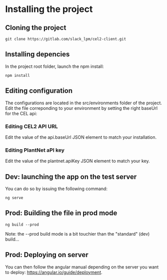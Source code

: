 # Installing the project


## Cloning the project

```
git clone https://gitlab.com/slack_lpm/cel2-client.git
```

## Installing depencies

In the project root folder, launch the npm install:

```
npm install
```


## Editing configuration


The configurations are located in the src/environments folder of the project. Edit the file correponding to your environment by setting the right baseUrl for the CEL api:

### Editing CEL2 API URL

Edit the value of the api.baseUrl JSON element to match your installation.

### Editing PlantNet aPI key

Edit the value of the plantnet.apiKey JSON element to match your key.

## Dev: launching the app on the test server

You can do so by issuing the following command:

```
ng serve
```

## Prod: Building the file in prod mode

```
ng build --prod
```

Note: the --prod build mode is a bit touchier than the "standard" (dev) build...

## Prod: Deploying on server


You can then follow the angular manual depending on the server you want to deploy: https://angular.io/guide/deployment.

